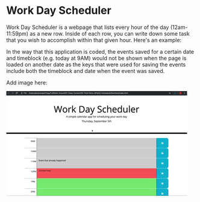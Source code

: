 # Work Day Scheduler

Work Day Scheduler is a webpage that lists every hour of the day (12am-11:59pm) as a new row. Inside of each row, you can write down some task that you wish to accomplish within that given hour. Here's an example:

In the way that this application is coded, the events saved for a certain date and timeblock (e.g. today at 9AM) would not be shown when the page is loaded on another date as the keys that were used for saving the events include both the timeblock and date when the event was saved.

Add image here:





![Work Day Scheduler app with color-coded time slots shows a new event being typed in the 5PM slot.](./Assets/05-third-party-apis-homework-demo.gif)
